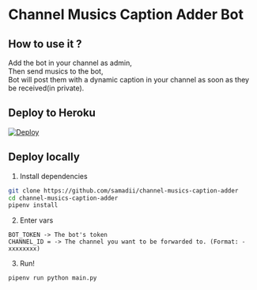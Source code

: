 # Channel Musics Caption Adder Bot


## How to use it ?
Add the bot in your channel as admin,     
Then send musics to the bot,                 
Bot will post them with a dynamic caption in your channel as soon as they be received(in private).


## Deploy to Heroku

[![Deploy](https://www.herokucdn.com/deploy/button.svg)](https://heroku.com/deploy?template=https://github.com/samadii/telegram-message-forwarder)




## Deploy locally
1. Install dependencies
```bash
git clone https://github.com/samadii/channel-musics-caption-adder
cd channel-musics-caption-adder
pipenv install
```
2. Enter vars

```
BOT_TOKEN -> The bot's token
CHANNEL_ID = -> The channel you want to be forwarded to. (Format: -xxxxxxxx)
```

3. Run!
```bash
pipenv run python main.py
```

